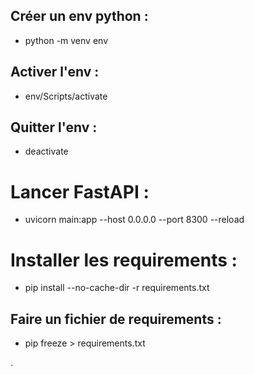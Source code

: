 ## Créer un env python :
* python -m venv env

## Activer l'env :
* env/Scripts/activate

## Quitter l'env :
* deactivate

# Lancer FastAPI :
* uvicorn main:app --host 0.0.0.0 --port 8300 --reload

# Installer les requirements :
* pip install --no-cache-dir -r requirements.txt

## Faire un fichier de requirements :
* pip freeze > requirements.txt

.